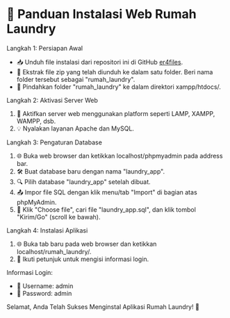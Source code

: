 # 🚀 Panduan Instalasi Web Rumah Laundry

Langkah 1: Persiapan Awal

- 📥 Unduh file instalasi dari repositori ini di GitHub 
   [er4files](https://github.com/er4files/Rumah-Laundry-Aplikasi-Web).
- 📂 Ekstrak file zip yang telah diunduh ke dalam satu folder. 
   Beri nama folder tersebut sebagai "rumah_laundry".
- 📁 Pindahkan folder "rumah_laundry" ke dalam direktori xampp/htdocs/.

Langkah 2: Aktivasi Server Web

1. 🚀 Aktifkan server web menggunakan platform seperti LAMP, XAMPP, WAMPP, dsb.
2. 💡 Nyalakan layanan Apache dan MySQL.

Langkah 3: Pengaturan Database

1. 🌐 Buka web browser dan ketikkan localhost/phpmyadmin pada address bar.
2. 🛠️ Buat database baru dengan nama "laundry_app".
3. 🔍 Pilih database "laundry_app" setelah dibuat.
4. 📤 Impor file SQL dengan klik menu/tab "Import" di bagian atas phpMyAdmin.
5. 📎 Klik "Choose file", cari file "laundry_app.sql", 
   dan klik tombol "Kirim/Go" (scroll ke bawah).

Langkah 4: Instalasi Aplikasi

1. 🌐 Buka tab baru pada web browser dan ketikkan localhost/rumah_laundry/.
2. 🔧 Ikuti petunjuk untuk mengisi informasi login.

Informasi Login:
- 👤 Username: admin
- 🔐 Password: admin

Selamat, Anda Telah Sukses Menginstal Aplikasi Rumah Laundry! 🎉
